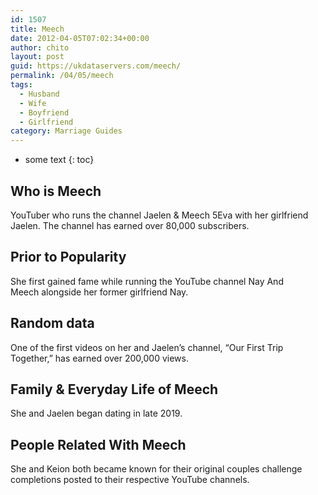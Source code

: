 ```yaml
---
id: 1507
title: Meech
date: 2012-04-05T07:02:34+00:00
author: chito
layout: post
guid: https://ukdataservers.com/meech/
permalink: /04/05/meech
tags:
  - Husband
  - Wife
  - Boyfriend
  - Girlfriend
category: Marriage Guides
---
```


* some text
{: toc}
          
          
## Who is  Meech
                  
                  
                  
YouTuber who runs the channel Jaelen & Meech 5Eva with her girlfriend Jaelen. The channel has earned over 80,000 subscribers. 
                  
                
                
                
## Prior to Popularity 
                  
                  
                  
She first gained fame while running the YouTube channel Nay And Meech alongside her former girlfriend Nay.
                  
                
                
                
## Random data 
                  
                  
                  
One of the first videos on her and Jaelen&#8217;s channel, &#8220;Our First Trip Together,&#8221; has earned over 200,000 views. 
                  
                
                
                
## Family & Everyday Life of Meech
                  
                  
                  
She and Jaelen began dating in late 2019. 
                  
                
                
                
## People Related With  Meech
                  
                  
                  
She and Keion both became known for their original couples challenge completions posted to their respective YouTube channels. 
                  
                
              
            
          
          
          
    
    
  
